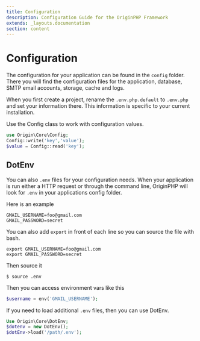 ```yaml
---
title: Configuration
description: Configuration Guide for the OriginPHP Framework
extends: _layouts.documentation
section: content
---
```

# Configuration

The configuration for your application can be found in the `config` folder. There you will find the configuration files for the application, database, SMTP email accounts, storage, cache and logs.

When you first create a project, rename the `.env.php.default` to `.env.php` and set your information there. This information is specific to your current installation.

Use the Config class to work with configuration values.

```php
use Origin\Core\Config;
Config::write('key','value');
$value = Config::read('key');
```


## DotEnv

You can also `.env` files for your configuration needs. When your application is run either a HTTP request or through the command line, OriginPHP will look for `.env` in your applications config folder.

Here is an example

```linux
GMAIL_USERNAME=foo@gmail.com
GMAIL_PASSWORD=secret
```

You can also add `export` in front of each line so you can source the file with bash.

```linux
export GMAIL_USERNAME=foo@gmail.com
export GMAIL_PASSWORD=secret
```

Then source it

```linux
$ source .env
```

Then you can access environment vars like this

```php
$username = env('GMAIL_USERNAME');
```

If you need to load additional `.env` files, then you can use DotEnv.

```php
Use Origin\Core\DotEnv;
$dotenv = new DotEnv();
$dotEnv->load('/path/.env');
```
